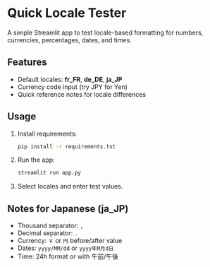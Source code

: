 # Quick Locale Tester

A simple Streamlit app to test locale-based formatting for numbers, currencies, percentages, dates, and times.

## Features
- Default locales: **fr_FR**, **de_DE**, **ja_JP**
- Currency code input (try JPY for Yen)
- Quick reference notes for locale differences

## Usage
1. Install requirements:  
   ```bash
   pip install -r requirements.txt
   ```

2. Run the app:  
   ```bash
   streamlit run app.py
   ```

3. Select locales and enter test values.

## Notes for Japanese (ja_JP)
- Thousand separator: `,`
- Decimal separator: `.`
- Currency: `￥` or `円` before/after value
- Dates: `yyyy/MM/dd` or `yyyy年M月d日`
- Time: 24h format or with 午前/午後
